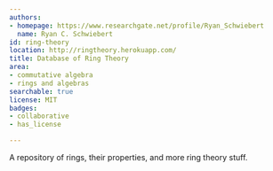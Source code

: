 ```yaml
---
authors:
- homepage: https://www.researchgate.net/profile/Ryan_Schwiebert
  name: Ryan C. Schwiebert
id: ring-theory
location: http://ringtheory.herokuapp.com/
title: Database of Ring Theory
area:
- commutative algebra
- rings and algebras
searchable: true
license: MIT
badges:
- collaborative
- has_license

---
```


A repository of rings, their properties, and more ring theory stuff.
